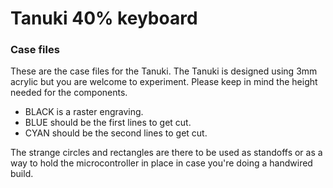 # Tanuki 40% keyboard
### Case files

These are the case files for the Tanuki.
The Tanuki is designed using 3mm acrylic but you are welcome to experiment. Please keep in mind the height needed for the components.
+ BLACK is a raster engraving.
+ BLUE should be the first lines to get cut.
+ CYAN should be the second lines to get cut.

The strange circles and rectangles are there to be used as standoffs or as a way to hold the microcontroller in place in case you're doing a handwired build.